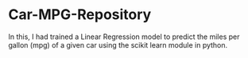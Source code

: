 # Car-MPG-Repository
In this, I had trained a Linear Regression model to predict the miles per gallon (mpg) of a given car using the scikit learn module in python. 
